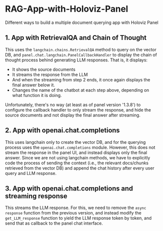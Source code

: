 # RAG-App-with-Holoviz-Panel
Different ways to build a multiple document querying app with Holoviz Panel

## 1. App with RetrievalQA and Chain of Thought
This uses the `langchain.chains.RetrievalQA` method to query on the vector DB, and `panel.chat.langchain.PanelCallbackHandler` to display the chain of thought process behind generating LLM responses. That is, it displays:
- It shows the source documents
- It streams the response from the LLM
- And when the streaming from step 2 ends, it once again displays the final answer below it.
- Changes the name of the chatbot at each step above, depending on what function it is doing.

Unfortunately, there's no way (at least as of panel version '1.3.8') to configure the callback handler to only stream the response, and hide the source documents and not display the final answer after streaming.

## 2. App with openai.chat.completions
This uses langchain only to create the vector DB, and for the querying process uses the `openai.chat.completions` module. However, this does not stream the response in the panel UI, and instead displays only the final answer. Since we are not using langchain methods, we have to explicitly code the process of sending the context (i.e., the relevant docs/chunks retrieved from the vector DB) and append the chat history after every user query and LLM response.

## 3. App with openai.chat.completions and streaming response
This streams the LLM response. For this, we need to remove the `async response` function from the previous version, and instead modify the `get_LLM_response` function to yield the LLM response token by token, and send that as callback to the panel chat interface.
